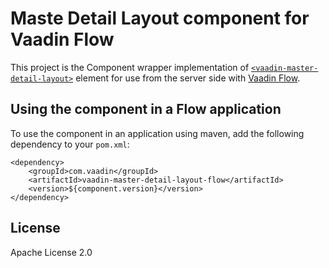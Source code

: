# Maste Detail Layout component for Vaadin Flow

This project is the Component wrapper implementation of [`<vaadin-master-detail-layout>`](https://github.com/vaadin/web-components/tree/main/packages/master-detail-layout)
element for use from the server side with [Vaadin Flow](https://github.com/vaadin/flow).

## Using the component in a Flow application

To use the component in an application using maven,
add the following dependency to your `pom.xml`:
```
<dependency>
    <groupId>com.vaadin</groupId>
    <artifactId>vaadin-master-detail-layout-flow</artifactId>
    <version>${component.version}</version>
</dependency>
```

## License

Apache License 2.0
